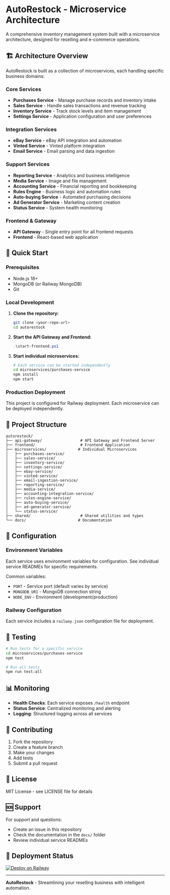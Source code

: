 # AutoRestock - Microservice Architecture

A comprehensive inventory management system built with a microservice architecture, designed for reselling and e-commerce operations.

## 🏗️ Architecture Overview

AutoRestock is built as a collection of microservices, each handling specific business domains:

### Core Services
- **Purchases Service** - Manage purchase records and inventory intake
- **Sales Service** - Handle sales transactions and revenue tracking
- **Inventory Service** - Track stock levels and item management
- **Settings Service** - Application configuration and user preferences

### Integration Services
- **eBay Service** - eBay API integration and automation
- **Vinted Service** - Vinted platform integration
- **Email Service** - Email parsing and data ingestion

### Support Services
- **Reporting Service** - Analytics and business intelligence
- **Media Service** - Image and file management
- **Accounting Service** - Financial reporting and bookkeeping
- **Rules Engine** - Business logic and automation rules
- **Auto-buying Service** - Automated purchasing decisions
- **Ad Generator Service** - Marketing content creation
- **Status Service** - System health monitoring

### Frontend & Gateway
- **API Gateway** - Single entry point for all frontend requests
- **Frontend** - React-based web application

## 🚀 Quick Start

### Prerequisites
- Node.js 18+ 
- MongoDB (or Railway MongoDB)
- Git

### Local Development

1. **Clone the repository:**
   ```bash
   git clone <your-repo-url>
   cd autorestock
   ```

2. **Start the API Gateway and Frontend:**
   ```powershell
   .\start-frontend.ps1
   ```

3. **Start individual microservices:**
   ```bash
   # Each service can be started independently
   cd microservices/purchases-service
   npm install
   npm start
   ```

### Production Deployment

This project is configured for Railway deployment. Each microservice can be deployed independently.

## 📁 Project Structure

```
autorestock/
├── api-gateway/                 # API Gateway and Frontend Server
├── frontend/                    # Frontend Application
├── microservices/              # Individual Microservices
│   ├── purchases-service/
│   ├── sales-service/
│   ├── inventory-service/
│   ├── settings-service/
│   ├── ebay-service/
│   ├── vinted-service/
│   ├── email-ingestion-service/
│   ├── reporting-service/
│   ├── media-service/
│   ├── accounting-integration-service/
│   ├── rules-engine-service/
│   ├── auto-buying-service/
│   ├── ad-generator-service/
│   └── status-service/
├── shared/                      # Shared utilities and types
└── docs/                       # Documentation
```

## 🔧 Configuration

### Environment Variables

Each service uses environment variables for configuration. See individual service READMEs for specific requirements.

Common variables:
- `PORT` - Service port (default varies by service)
- `MONGODB_URI` - MongoDB connection string
- `NODE_ENV` - Environment (development/production)

### Railway Configuration

Each service includes a `railway.json` configuration file for deployment.

## 🧪 Testing

```bash
# Run tests for a specific service
cd microservices/purchases-service
npm test

# Run all tests
npm run test:all
```

## 📊 Monitoring

- **Health Checks**: Each service exposes `/health` endpoint
- **Status Service**: Centralized monitoring and alerting
- **Logging**: Structured logging across all services

## 🤝 Contributing

1. Fork the repository
2. Create a feature branch
3. Make your changes
4. Add tests
5. Submit a pull request

## 📄 License

MIT License - see LICENSE file for details

## 🆘 Support

For support and questions:
- Create an issue in this repository
- Check the documentation in the `docs/` folder
- Review individual service READMEs

## 🔄 Deployment Status

[![Deploy on Railway](https://railway.app/button.svg)](https://railway.app/template/your-template-id)

---

**AutoRestock** - Streamlining your reselling business with intelligent automation.


